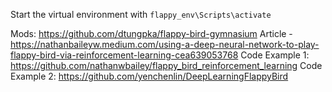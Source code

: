 Start the virtual environment with `flappy_env\Scripts\activate`


Mods: https://github.com/dtungpka/flappy-bird-gymnasium
Article - https://nathanbaileyw.medium.com/using-a-deep-neural-network-to-play-flappy-bird-via-reinforcement-learning-cea639053768
Code Example 1: https://github.com/nathanwbailey/flappy_bird_reinforcement_learning
Code Example 2: https://github.com/yenchenlin/DeepLearningFlappyBird